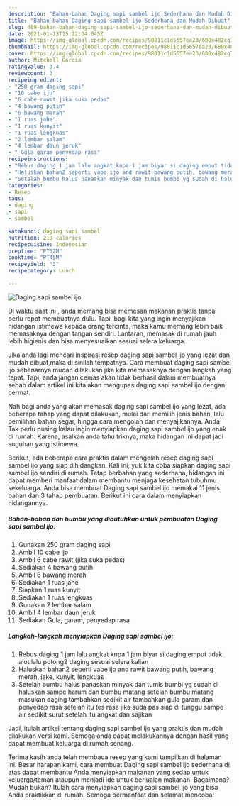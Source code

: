 ```yaml
---
description: "Bahan-bahan Daging sapi sambel ijo Sederhana dan Mudah Dibuat"
title: "Bahan-bahan Daging sapi sambel ijo Sederhana dan Mudah Dibuat"
slug: 489-bahan-bahan-daging-sapi-sambel-ijo-sederhana-dan-mudah-dibuat
date: 2021-01-13T15:22:04.045Z
image: https://img-global.cpcdn.com/recipes/98011c1d5657ea23/680x482cq70/daging-sapi-sambel-ijo-foto-resep-utama.jpg
thumbnail: https://img-global.cpcdn.com/recipes/98011c1d5657ea23/680x482cq70/daging-sapi-sambel-ijo-foto-resep-utama.jpg
cover: https://img-global.cpcdn.com/recipes/98011c1d5657ea23/680x482cq70/daging-sapi-sambel-ijo-foto-resep-utama.jpg
author: Mitchell Garcia
ratingvalue: 3.4
reviewcount: 3
recipeingredient:
- "250 gram daging sapi"
- "10 cabe ijo"
- "6 cabe rawit jika suka pedas"
- "4 bawang putih"
- "6 bawang merah"
- "1 ruas jahe"
- "1 ruas kunyit"
- "1 ruas lengkuas"
- "2 lembar salam"
- "4 lembar daun jeruk"
- " Gula garam penyedap rasa"
recipeinstructions:
- "Rebus daging 1 jam lalu angkat knpa 1 jam biyar si daging emput tidak alot lalu potong2 daging sesuai selera kalian"
- "Haluskan bahan2 seperti vabe ijo and rawit bawang putih, bawang merah, jake, kunyit, lengkuas"
- "Setelah bumbu halus panaskan minyak dan tumis bumbi yg sudah di haluskan sampe harum dan bumbu matang setelah bumbu matang masukan daging tambahkan sedikit air tambahkan gula garam dan penyedap rasa setelah itu tes rasa jika suda pas siap di tunggu sampe air sedikit surut setelah itu angkat dan sajikan"
categories:
- Resep
tags:
- daging
- sapi
- sambel

katakunci: daging sapi sambel 
nutrition: 218 calories
recipecuisine: Indonesian
preptime: "PT32M"
cooktime: "PT45M"
recipeyield: "3"
recipecategory: Lunch

---
```



![Daging sapi sambel ijo](https://img-global.cpcdn.com/recipes/98011c1d5657ea23/680x482cq70/daging-sapi-sambel-ijo-foto-resep-utama.jpg)

Di waktu  saat ini , anda memang bisa memesan makanan praktis tanpa perlu repot membuatnya dulu. Tapi, bagi kita yang ingin menyajikan hidangan istimewa kepada orang tercinta, maka kamu memang lebih baik memasaknya dengan tangan sendiri. Lantaran, memasak di rumah jauh lebih higienis dan bisa menyesuaikan sesuai selera keluarga.

Jika anda lagi mencari inspirasi resep daging sapi sambel ijo yang lezat dan mudah dibuat,maka di sinilah tempatnya. Cara membuat daging sapi sambel ijo  sebenarnya mudah dilakukan jika kita memasaknya dengan langkah yang tepat. Tapi, anda jangan cemas akan tidak berhasil dalam membuatnya 
sebab dalam artikel ini kita akan mengupas daging sapi sambel ijo dengan cermat.  



Nah bagi anda yang akan memasak daging sapi sambel ijo yang lezat, ada beberapa tahap yang dapat dilakukan, mulai dari memilih jenis bahan, lalu pemilihan bahan segar, hingga cara mengolah dan menyajikannya. Anda Tak perlu pusing kalau ingin menyiapkan daging sapi sambel ijo yang enak di rumah. Karena, asalkan anda  tahu triknya, maka hidangan ini dapat jadi suguhan yang istimewa.

Berikut, ada beberapa cara praktis  dalam mengolah resep daging sapi sambel ijo yang siap dihidangkan. Kali ini, yuk kita coba siapkan daging sapi sambel ijo sendiri di rumah. Tetap berbahan yang sederhana, hidangan ini dapat memberi manfaat dalam membantu menjaga kesehatan tubuhmu sekeluarga. Anda bisa membuat Daging sapi sambel ijo memakai 11 jenis bahan dan 3 tahap pembuatan. Berikut ini cara dalam menyiapkan hidangannya.

<!--inarticleads1-->

##### Bahan-bahan dan bumbu yang dibutuhkan untuk pembuatan Daging sapi sambel ijo:

1. Gunakan 250 gram daging sapi
1. Ambil 10 cabe ijo
1. Ambil 6 cabe rawit (jika suka pedas)
1. Sediakan 4 bawang putih
1. Ambil 6 bawang merah
1. Sediakan 1 ruas jahe
1. Siapkan 1 ruas kunyit
1. Sediakan 1 ruas lengkuas
1. Gunakan 2 lembar salam
1. Ambil 4 lembar daun jeruk
1. Sediakan  Gula, garam, penyedap rasa




<!--inarticleads2-->

##### Langkah-langkah menyiapkan Daging sapi sambel ijo:

1. Rebus daging 1 jam lalu angkat knpa 1 jam biyar si daging emput tidak alot lalu potong2 daging sesuai selera kalian
1. Haluskan bahan2 seperti vabe ijo and rawit bawang putih, bawang merah, jake, kunyit, lengkuas
1. Setelah bumbu halus panaskan minyak dan tumis bumbi yg sudah di haluskan sampe harum dan bumbu matang setelah bumbu matang masukan daging tambahkan sedikit air tambahkan gula garam dan penyedap rasa setelah itu tes rasa jika suda pas siap di tunggu sampe air sedikit surut setelah itu angkat dan sajikan




Jadi, itulah artikel tentang  daging sapi sambel ijo  yang praktis dan mudah dilakukan versi kami. Semoga anda dapat melakukannya dengan hasil yang dapat membuat keluarga di rumah senang. 

Terima kasih anda telah membaca resep yang kami tampilkan di halaman ini. Besar harapan kami, cara membuat  Daging sapi sambel ijo sederhana di atas dapat membantu Anda menyiapkan makanan yang sedap untuk keluarga/teman ataupun menjadi ide untuk berjualan makanan. Bagaimana? Mudah bukan? Itulah cara menyiapkan daging sapi sambel ijo yang bisa Anda praktikkan di rumah. Semoga bermanfaat dan selamat mencoba!

